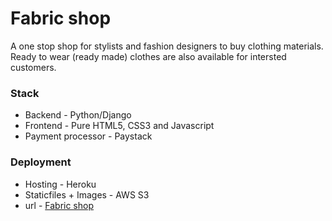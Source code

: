 # Fabric shop
A one stop shop for stylists and fashion designers to buy clothing materials. Ready to wear (ready made) clothes are also available for intersted customers.

### Stack
- Backend - Python/Django
- Frontend - Pure HTML5, CSS3 and Javascript
- Payment processor - Paystack

### Deployment
- Hosting - Heroku
- Staticfiles + Images - AWS S3
- url - [Fabric shop](prj-django-ecomm.herokuapp.com)